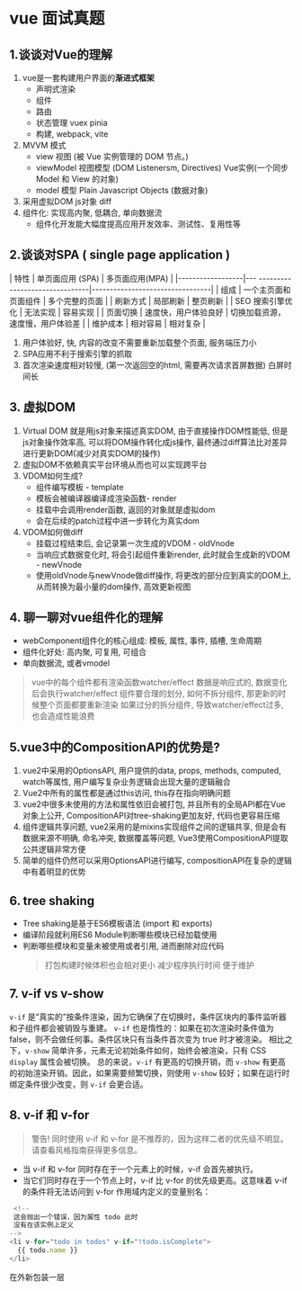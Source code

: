# vue 面试真题
## 1.谈谈对Vue的理解
1. vue是一套构建用户界面的**渐进式框架**
   - 声明式渲染 
   - 组件
   - 路由
   - 状态管理 vuex  pinia
   - 构建, webpack, vite
2. MVVM 模式
   - view  视图  (被 Vue 实例管理的 DOM 节点。)
   - viewModel 视图模型 (DOM Listenersm, Directives)  Vue实例(一个同步 Model 和 View 的对象)
   - model 模型  Plain Javascript Objects (数据对象)
3. 采用虚拟DOM  js对象 diff
4. 组件化: 实现高内聚, 低耦合, 单向数据流
   - 组件化开发能大幅度提高应用开发效率、测试性、复用性等
## 2.谈谈对SPA ( single page application )

| 特性             | 单页面应用 (SPA)                   | 多页面应用(MPA)                  |
|------------------|--- -------------------------------|---------------------------------|
| 组成             | 一个主页面和页面组件                | 多个完整的页面                    |
| 刷新方式          | 局部刷新                            | 整页刷新                         |
| SEO 搜索引擎优化  | 无法实现                            | 容易实现                         |
| 页面切换         | 速度快，用户体验良好                | 切换加载资源，速度慢，用户体验差    |
| 维护成本         | 相对容易                            | 相对复杂                         |

1. 用户体验好, 快, 内容的改变不需要重新加载整个页面, 服务端压力小
2. SPA应用不利于搜索引擎的抓取
3. 首次渲染速度相对较慢, (第一次返回空的html, 需要再次请求首屏数据) 白屏时间长
   
## 3. 虚拟DOM
1. Virtual DOM 就是用js对象来描述真实DOM, 由于直接操作DOM性能低, 但是js对象操作效率高, 可以将DOM操作转化成js操作, 最终通过diff算法比对差异进行更新DOM(减少对真实DOM的操作)
2. 虚拟DOM不依赖真实平台环境从而也可以实现跨平台
3. VDOM如何生成?
   - 组件编写模板 - template
   - 模板会被编译器编译成渲染函数- render
   - 挂载中会调用render函数, 返回的对象就是虚拟dom
   - 会在后续的patch过程中进一步转化为真实dom
4. VDOM如何做diff
   - 挂载过程结束后, 会记录第一次生成的VDOM - oldVnode
   - 当响应式数据变化时, 将会引起组件重新render, 此时就会生成新的VDOM - newVnode
   - 使用oldVnode与newVnode做diff操作, 将更改的部分应到真实的DOM上, 从而转换为最小量的dom操作, 高效更新视图
## 4. 聊一聊对vue组件化的理解
- webComponent组件化的核心组成: 模板, 属性, 事件, 插槽, 生命周期
- 组件化好处: 高内聚, 可复用, 可组合
- 单向数据流, 或者vmodel
> vue中的每个组件都有渲染函数watcher/effect
> 数据是响应式的, 数据变化后会执行watcher/effect
> 组件要合理的划分, 如何不拆分组件, 那更新的时候整个页面都要重新渲染
> 如果过分的拆分组件, 导致watcher/effect过多, 也会造成性能浪费
## 5.vue3中的CompositionAPI的优势是?
1. vue2中采用的OptionsAPI, 用户提供的data, props, methods, computed, watch等属性, 用户编写复杂业务逻辑会出现大量的逻辑融合
2. Vue2中所有的属性都是通过this访问, this存在指向明确问题
3. vue2中很多未使用的方法和属性依旧会被打包, 并且所有的全局API都在Vue对象上公开, CompositionAPI对tree-shaking更加友好, 代码也更容易压缩
4. 组件逻辑共享问题, vue2采用的是mixins实现组件之间的逻辑共享, 但是会有数据来源不明确, 命名冲突, 数据覆盖等问题, Vue3使用CompositionAPI提取公共逻辑非常方便
5. 简单的组件仍然可以采用OptionsAPI进行编写, compositionAPI在复杂的逻辑中有着明显的优势
## 6. tree shaking
- Tree shaking是基于ES6模板语法 (import 和 exports) 
- 编译阶段就利用ES6 Module判断哪些模块已经加载使用
- 判断哪些模块和变量未被使用或者引用, 进而删除对应代码
  > 打包构建时候体积也会相对更小
  > 减少程序执行时间
  > 便于维护
## 7. **v-if** vs **v-show**
`v-if` 是“真实的”按条件渲染，因为它确保了在切换时，条件区块内的事件监听器和子组件都会被销毁与重建。
`v-if` 也是惰性的：如果在初次渲染时条件值为 false，则不会做任何事。条件区块只有当条件首次变为 true 时才被渲染。
相比之下，`v-show` 简单许多，元素无论初始条件如何，始终会被渲染，只有 CSS `display` 属性会被切换。
总的来说，`v-if` 有更高的切换开销，而 `v-show` 有更高的初始渲染开销。因此，如果需要频繁切换，则使用 `v-show` 较好；如果在运行时绑定条件很少改变，则 `v-if` 会更合适。

## 8. **v-if** 和 **v-for**
> 警告! 同时使用 v-if 和 v-for 是不推荐的，因为这样二者的优先级不明显。请查看风格指南获得更多信息。
- 当 v-if 和 v-for 同时存在于一个元素上的时候，v-if 会首先被执行。
- 当它们同时存在于一个节点上时，v-if 比 v-for 的优先级更高。这意味着 v-if 的条件将无法访问到 v-for 作用域内定义的变量别名：
```js
 <!--
 这会抛出一个错误，因为属性 todo 此时
 没有在该实例上定义
-->
<li v-for="todo in todos" v-if="!todo.isComplete">
  {{ todo.name }}
</li>
```
在外新包装一层 <template> 再在其上使用 v-for 可以解决这个问题 (这也更加明显易读)：
```js
<template v-for="todo in todos">
  <li v-if="!todo.isComplete">
    {{ todo.name }}
  </li>
</template>
```